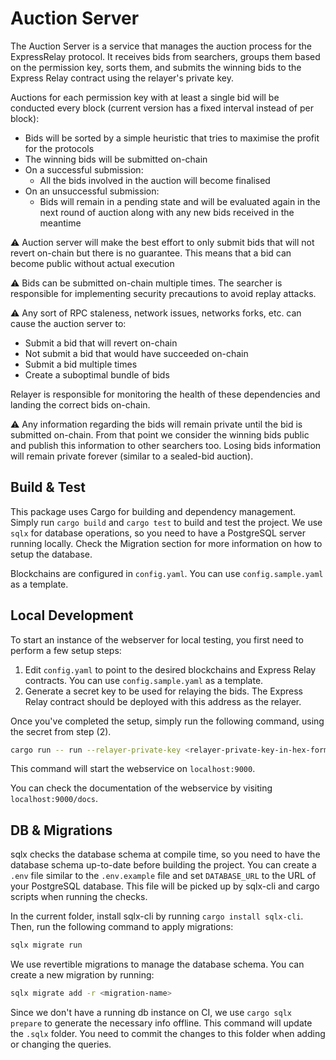 # Auction Server

The Auction Server is a service that manages the auction process for the ExpressRelay protocol.
It receives bids from searchers, groups them based on the permission key, sorts them, and submits the winning bids to the Express Relay contract using the relayer's private key.

Auctions for each permission key with at least a single bid will be conducted every block (current version has a fixed interval instead of per block):

- Bids will be sorted by a simple heuristic that tries to maximise the profit for the protocols
- The winning bids will be submitted on-chain
- On a successful submission:
  - All the bids involved in the auction will become finalised
- On an unsuccessful submission:
  - Bids will remain in a pending state and will be evaluated again in the next round of auction along with any new bids received in the meantime

⚠️ Auction server will make the best effort to only submit bids that will not revert on-chain but there is no guarantee.
This means that a bid can become public without actual execution

⚠️ Bids can be submitted on-chain multiple times.
The searcher is responsible for implementing security precautions to avoid replay attacks.

⚠️ Any sort of RPC staleness, network issues, networks forks, etc. can cause the auction server to:

- Submit a bid that will revert on-chain
- Not submit a bid that would have succeeded on-chain
- Submit a bid multiple times
- Create a suboptimal bundle of bids

Relayer is responsible for monitoring the health of these dependencies and landing the correct bids on-chain.

⚠️ Any information regarding the bids will remain private until the bid is submitted on-chain.
From that point we consider the winning bids public and publish this information to other searchers too.
Losing bids information will remain private forever (similar to a sealed-bid auction).

## Build & Test

This package uses Cargo for building and dependency management.
Simply run `cargo build` and `cargo test` to build and test the project.
We use `sqlx` for database operations, so you need to have a PostgreSQL server running locally.
Check the Migration section for more information on how to setup the database.

Blockchains are configured in `config.yaml`. You can use `config.sample.yaml` as a template.

## Local Development

To start an instance of the webserver for local testing, you first need to perform a few setup steps:

1. Edit `config.yaml` to point to the desired blockchains and Express Relay contracts. You can use `config.sample.yaml` as a template.
2. Generate a secret key to be used for relaying the bids. The Express Relay contract should be deployed with this address as the relayer.

Once you've completed the setup, simply run the following command, using the secret from step (2).

```bash
cargo run -- run --relayer-private-key <relayer-private-key-in-hex-format>
```

This command will start the webservice on `localhost:9000`.

You can check the documentation of the webservice by visiting `localhost:9000/docs`.

## DB & Migrations

sqlx checks the database schema at compile time, so you need to have the database schema up-to-date
before building the project. You can create a `.env` file similar
to the `.env.example` file and set `DATABASE_URL` to the URL of your PostgreSQL database. This file
will be picked up by sqlx-cli and cargo scripts when running the checks.

In the current folder, install sqlx-cli by running `cargo install sqlx-cli`.
Then, run the following command to apply migrations:

```bash
sqlx migrate run
```

We use revertible migrations to manage the database schema. You can create a new migration by running:

```bash
sqlx migrate add -r <migration-name>
```

Since we don't have a running db instance on CI, we use `cargo sqlx prepare` to generate the necessary
info offline. This command will update the `.sqlx` folder.
You need to commit the changes to this folder when adding or changing the queries.
